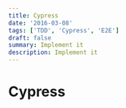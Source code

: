 ```yaml
---
title: Cypress
date: '2016-03-08'
tags: ['TDD', 'Cypress', 'E2E']
draft: false
summary: Implement it
description: Implement it
---
```


# Cypress



